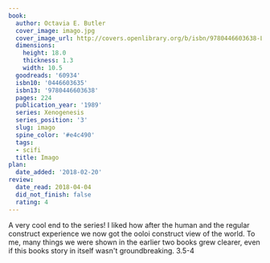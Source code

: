 ```yaml
---
book:
  author: Octavia E. Butler
  cover_image: imago.jpg
  cover_image_url: http://covers.openlibrary.org/b/isbn/9780446603638-L.jpg
  dimensions:
    height: 18.0
    thickness: 1.3
    width: 10.5
  goodreads: '60934'
  isbn10: '0446603635'
  isbn13: '9780446603638'
  pages: 224
  publication_year: '1989'
  series: Xenogenesis
  series_position: '3'
  slug: imago
  spine_color: '#e4c490'
  tags:
  - scifi
  title: Imago
plan:
  date_added: '2018-02-20'
review:
  date_read: 2018-04-04
  did_not_finish: false
  rating: 4
---
```


A very cool end to the series! I liked how after the human and the regular construct experience we now got the ooloi construct view of the world. To me, many things we were shown in the earlier two books grew clearer, even if this books story in itself wasn't groundbreaking. 3.5-4
